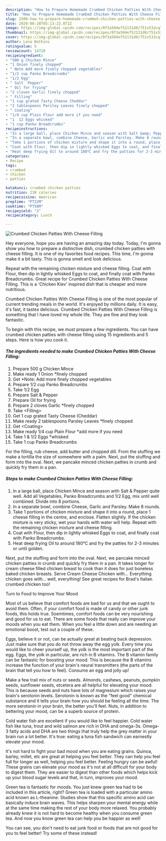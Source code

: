 ```yaml
---
description: "How to Prepare Homemade Crumbed Chicken Patties With Cheese Filling"
title: "How to Prepare Homemade Crumbed Chicken Patties With Cheese Filling"
slug: 2500-how-to-prepare-homemade-crumbed-chicken-patties-with-cheese-filling
date: 2020-08-28T05:13:23.072Z
image: https://img-global.cpcdn.com/recipes/0f3a504ef52131d0/751x532cq70/crumbed-chicken-patties-with-cheese-filling-recipe-main-photo.jpg
thumbnail: https://img-global.cpcdn.com/recipes/0f3a504ef52131d0/751x532cq70/crumbed-chicken-patties-with-cheese-filling-recipe-main-photo.jpg
cover: https://img-global.cpcdn.com/recipes/0f3a504ef52131d0/751x532cq70/crumbed-chicken-patties-with-cheese-filling-recipe-main-photo.jpg
author: Lena Watkins
ratingvalue: 5
reviewcount: 14720
recipeingredient:
- "500 g Chicken Mince"
- "1 Onion finely chopped"
- " Note Add more finely chopped vegetables"
- "1/2 cup Panko Breadcrumbs"
- "1/2 Egg"
- " Salt  Pepper"
- " Oil for frying"
- "2 cloves Garlic finely chopped"
- " Filling"
- "1 cup grated Tasty Cheese Cheddar"
- "2 tablespoons Parsley Leaves finely chopped"
- " Coating"
- "1/4 cup Plain Flour add more if you need"
- "1  12 Eggs whisked"
- "1 cup Panko Breadcrumbs"
recipeinstructions:
- "In a large ball, place Chicken Mince and season with Salt &amp; Pepper quite well. Add all Vegetables, Panko Breadcrumbs and 1/2 Egg, mix until well combined. Divide into 8 portions."
- "In a separate bowl, combine Cheese, Garlic and Parsley. Make 8 rounds."
- "Take 1 portions of chicken mixture and shape it into a round, place 1 cheese filling in the centre, and enclose. Flatten slightly. If the chicken mixture is very sticky, wet your hands with water will help. Repeat with the remaining chicken mixture and cheese filling."
- "Coat with Flour, then dip in lightly whisked Eggs to coat, and finally coat with Panko Breadcrumbs."
- "Heat deep frying Oil to around 180℃ and fry the patties for 2-3 minutes or until golden."
categories:
- Recipe
tags:
- crumbed
- chicken
- patties

katakunci: crumbed chicken patties 
nutrition: 238 calories
recipecuisine: American
preptime: "PT22M"
cooktime: "PT58M"
recipeyield: "2"
recipecategory: Lunch

---
```



![Crumbed Chicken Patties With Cheese Filling](https://img-global.cpcdn.com/recipes/0f3a504ef52131d0/751x532cq70/crumbed-chicken-patties-with-cheese-filling-recipe-main-photo.jpg)

Hey everyone, hope you are having an amazing day today. Today, I'm gonna show you how to prepare a distinctive dish, crumbed chicken patties with cheese filling. It is one of my favorites food recipes. This time, I'm gonna make it a bit tasty. This is gonna smell and look delicious.

Repeat with the remaining chicken mixture and cheese filling. Coat with Flour, then dip in lightly whisked Eggs to coat, and finally coat with Panko Breadcrumbs. Great recipe for Crumbed Chicken Patties With Cheese Filling. This is a &#39;Chicken Kiev&#39; inspired dish that is cheaper and more nutritious.

Crumbed Chicken Patties With Cheese Filling is one of the most popular of current trending meals in the world. It's enjoyed by millions daily. It is easy, it's fast, it tastes delicious. Crumbed Chicken Patties With Cheese Filling is something that I have loved my whole life. They are fine and they look fantastic.


To begin with this recipe, we must prepare a few ingredients. You can have crumbed chicken patties with cheese filling using 15 ingredients and 5 steps. Here is how you cook it.

<!--inarticleads1-->

##### The ingredients needed to make Crumbed Chicken Patties With Cheese Filling:

1. Prepare 500 g Chicken Mince
1. Make ready 1 Onion *finely chopped
1. Get  *Note: Add more finely chopped vegetables
1. Prepare 1/2 cup Panko Breadcrumbs
1. Take 1/2 Egg
1. Prepare  Salt &amp; Pepper
1. Prepare  Oil for frying
1. Prepare 2 cloves Garlic *finely chopped
1. Take  &lt;Filling&gt;
1. Get 1 cup grated Tasty Cheese (Cheddar)
1. Make ready 2 tablespoons Parsley Leaves *finely chopped
1. Get  &lt;Coating&gt;
1. Make ready 1/4 cup Plain Flour *add more if you need
1. Take 1 &amp; 1/2 Eggs *whisked
1. Take 1 cup Panko Breadcrumbs


For the filling, rub cheese, add butter and chopped dill. From the stuffing we make a tortilla the size of somewhere with a palm. Next, put the stuffing and form into the oval. Next, we pancake minced chicken patties in crumb and quickly fry them in a pan. 

<!--inarticleads2-->

##### Steps to make Crumbed Chicken Patties With Cheese Filling:

1. In a large ball, place Chicken Mince and season with Salt &amp; Pepper quite well. Add all Vegetables, Panko Breadcrumbs and 1/2 Egg, mix until well combined. Divide into 8 portions.
1. In a separate bowl, combine Cheese, Garlic and Parsley. Make 8 rounds.
1. Take 1 portions of chicken mixture and shape it into a round, place 1 cheese filling in the centre, and enclose. Flatten slightly. If the chicken mixture is very sticky, wet your hands with water will help. Repeat with the remaining chicken mixture and cheese filling.
1. Coat with Flour, then dip in lightly whisked Eggs to coat, and finally coat with Panko Breadcrumbs.
1. Heat deep frying Oil to around 180℃ and fry the patties for 2-3 minutes or until golden.


Next, put the stuffing and form into the oval. Next, we pancake minced chicken patties in crumb and quickly fry them in a pan. It takes longer for cream cheese filled chicken breast to cook than it does for just boneless baked chicken breasts. Serve Cream Cheese Chicken with… Everything chicken goes with… well, everything! See great recipes for Brad&#39;s Italian crumbed chicken too! 

Turn to Food to Improve Your Mood


Most of us believe that comfort foods are bad for us and that we ought to avoid them. Often, if your comfort food is made of candy or other junk foods, this holds true. Soemtimes, comfort foods can be very nourishing and good for us to eat. There are some foods that really can improve your moods when you eat them. When you feel a little down and are needing an emotional boost, test out a couple of these.

Eggs, believe it or not, can be actually great at beating back depression. Just make sure that you do not throw away the egg yolk. Every time you would like to cheer yourself up, the yolk is the most important part of the egg. Eggs, the yolk in particular, are rich in B vitamins. The B vitamin family can be fantastic for boosting your mood. This is because the B vitamins increase the function of your brain's neural transmitters (the parts of the brain that tell you how to feel). Consume an egg and jolly up!

Make a few trail mix of nuts or seeds. Almonds, cashews, peanuts, pumpkin seeds, sunflower seeds, etcetera are all helpful for elevating your mood. This is because seeds and nuts have lots of magnesium which raises your brain's serotonin levels. Serotonin is known as the "feel good" chemical substance and it tells your brain how you should be feeling all the time. The more serotonin in your brain, the better you'll feel. Nuts, in addition to bettering your mood, can be a superb source of protein.

Cold water fish are excellent if you would like to feel happier. Cold water fish like tuna, trout and wild salmon are rich in DHA and omega-3s. Omega-3 fatty acids and DHA are two things that truly help the grey matter in your brain run a lot better. It's true: eating a tuna fish sandwich can earnestly elevate your mood. 

It's not hard to fight your bad mood when you are eating grains. Quinoa, barley, millet, etc are great at helping you feel better. They can help you feel full for longer as well, helping you feel better. Feeling hungry can be awful! These grains can elevate your mood as it's not at all difficult for your body to digest them. They are easier to digest than other foods which helps kick up your blood sugar levels and that, in turn, improves your mood.

Green tea is fantastic for moods. You just knew green tea had to be included in this article, right? Green tea is loaded with a particular amino acid known as L-theanine. Studies show that this specific amino acid can basically induce brain waves. This helps sharpen your mental energy while at the same time making the rest of your body more relaxed. You probably already knew it is not hard to become healthy when you consume green tea. And now you know green tea can help you be happier as well!

You can see, you don't need to eat junk food or foods that are not good for you to feel better! Try some of these instead!

